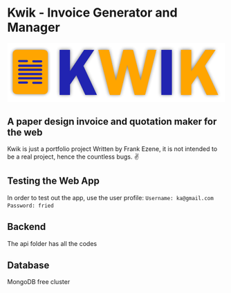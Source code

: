 # Kwik - Invoice Generator and Manager
![Kwik](public/kwik_logo.png)

## A paper design invoice and quotation maker for the web
  
Kwik is just a portfolio project Written by Frank Ezene, 
it is not intended to be a real project, hence the countless bugs. ✌

## Testing the Web App 
In order to test out the app, use the user profile: 
`Username: ka@gmail.com`
`Password: fried`

## Backend 

The api folder has all the codes

## Database 

MongoDB free cluster

